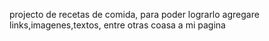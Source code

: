 projecto de recetas de comida, para poder lograrlo agregare links,imagenes,textos, entre otras coasa a mi pagina
